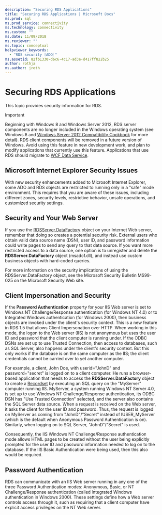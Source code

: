 ```yaml
---
description: "Securing RDS Applications"
title: "Securing RDS Applications | Microsoft Docs"
ms.prod: sql
ms.prod_service: connectivity
ms.technology: connectivity
ms.custom: ""
ms.date: 11/09/2018
ms.reviewer: ""
ms.topic: conceptual
helpviewer_keywords: 
  - "RDS security [ADO]"
ms.assetid: 82fb1330-d6c6-4c17-ad3e-d417ff822b25
author: rothja
ms.author: jroth
---
```

# Securing RDS Applications
This topic provides security information for RDS.  
  
> [!IMPORTANT]
>  Beginning with Windows 8 and Windows Server 2012, RDS server components are no longer included in the Windows operating system (see Windows 8 and [Windows Server 2012 Compatibility Cookbook](https://www.microsoft.com/download/details.aspx?id=27416) for more detail). RDS client components will be removed in a future version of Windows. Avoid using this feature in new development work, and plan to modify applications that currently use this feature. Applications that use RDS should migrate to [WCF Data Service](https://go.microsoft.com/fwlink/?LinkId=199565).  
  
## Microsoft Internet Explorer Security Issues  
 With new security enhancements added to Microsoft Internet Explorer, some ADO and RDS objects are restricted to running only in a "safe" mode environment. This requires that you are aware of these issues, including different zones, security levels, restrictive behavior, unsafe operations, and customized security settings.  
  
## Security and Your Web Server  
 If you use the [RDSServer.DataFactory](../../reference/rds-api/datafactory-object-rdsserver.md) object on your Internet Web server, remember that doing so creates a potential security risk. External users who obtain valid data source name (DSN), user ID, and password information could write pages to send any query to that data source. If you want more restricted access to a data source, one option is to unregister and delete the **RDSServer.DataFactory** object (msadcf.dll), and instead use custom business objects with hard-coded queries.  
  
 For more information on the security implications of using the RDSServer.DataFactory object, see the Microsoft Security Bulletin MS99-025 on the Microsoft Security Web site.  
  
## Client Impersonation and Security  
 If the **Password Authentication** property for your IIS Web server is set to Windows NT Challenge/Response authentication (for Windows NT 4.0) or to Integrated Windows authentication (for Windows 2000), then business objects are invoked under the client's security context. This is a new feature in RDS 1.5 that allows Client Impersonation over HTTP. When working in this mode, the logon to the Web server (IIS) is not anonymous but uses the user ID and password that the client computer is running under. If the ODBC DSNs are set up to use Trusted Connection, then access to databases, such as SQL Server, also happens under the client's security context. But this only works if the database is on the same computer as the IIS; the client credentials cannot be carried over to yet another computer.  
  
 For example, a client, John Doe, with userid="JohnD" and password="secret" is logged on to a client computer. He runs a browser-based application that needs to access the **RDSServer.DataFactory** object to create a [Recordset](../../reference/ado-api/recordset-object-ado.md) by executing an SQL query on the "MyServer" computer running IIS. MyServer, a system running Windows NT Server 4.0, is set up to use Windows NT Challenge/Response authentication, its ODBC DSN has "Use Trusted Connection" selected, and the server also contains the SQL Server data source. When a request is received on the Web server, it asks the client for the user ID and password. Thus, the request is logged on MyServer as coming from "JohnD"/"Secret" instead of IUSER_MyServer (which is the default when Anonymous Password Authentication is on). Similarly, when logging on to SQL Server, "JohnD"/"Secret" is used.  
  
 Consequently, the IIS Windows NT Challenge/Response authentication mode allows HTML pages to be created without the user being explicitly prompted for the user ID and password information needed to log on to the database. If the IIS Basic Authentication were being used, then this also would be required.  
  
## Password Authentication  
 RDS can communicate with an IIS Web server running in any one of the three Password Authentication modes: Anonymous, Basic, or NT Challenge/Response authentication (called Integrated Windows authentication in Windows 2000). These settings define how a Web server controls access through it, such as requiring that a client computer have explicit access privileges on the NT Web server.